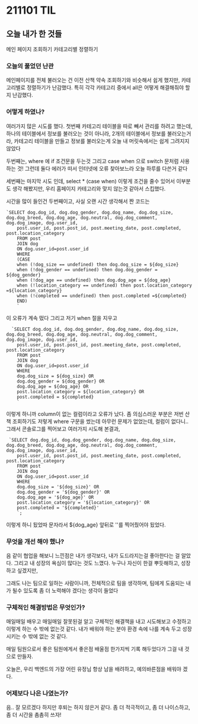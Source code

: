 # 211101 TIL

## 오늘 내가 한 것들
메인 페이지 조회하기
카테고리별 정렬하기

### 오늘의 풀었던 난관
메인페이지를 전체 불러오는 건 이전 산책 약속 조회하기와 비슷해서 쉽게 했지만,
카테고리별로 정렬하기가 난감했다.
특히 각각 카테고리 중에서 all은 어떻게 해결해줘야 할지 난감했다.

### 어떻게 하였나?
여러가지 많은 시도를 했다.
첫번째 카테고리 테이블을 따로 빼서 관리를 하려고 했는데,하나의 테이블에서 정보를 불러오는 것이 아니라, 2개의 테이블에서 정보를 불러오는거라, 카테고리 테이블을 만들고 정보를 불러오는게 오늘 내 머릿속에서는 쉽게 그려지지 않았다

두번째는,
where 에 if 조건문을 두는것
그리고 case when 으로 switch 문처럼 사용하는 것! 
그런데 둘다 에러가 떠서 인터넷에 오류 찾아보느라 오늘 하루를 다쓴거 같다

세번째는 
마지막 시도 인데, select * (case when) 이렇게 조건을 줄수 있어서 이부분도 생각 해봤지만,
우리 홈페이지 카테고리와 맞지 않는것 같아서 스킵했다.

시간을 많이 들인건 두번째이고, 
사실 
오랜 시간 생각해서 짠 코드는
```
`SELECT dog.dog_id, dog.dog_gender, dog.dog_name, dog.dog_size, dog.dog_breed, dog.dog_age, dog.neutral, dog.dog_comment, dog.dog_image, dog.user_id,
    post.user_id, post.post_id, post.meeting_date, post.completed, post.location_category  
    FROM post
    JOIN dog
    ON dog.user_id=post.user_id
    WHERE
    (CASE
    when (!dog_size == undefined) then dog.dog_size = ${dog_size} 
    when (!dog_gender == undefined) then dog.dog_gender = ${dog_gender} 
    when (!dog_age == undefined) then dog.dog_age = ${dog_age}  
    when (!location_category == undefined) then post.location_category =${location_category} 
    when (!completed == undefined) then post.completed =${completed}
    END)
    `
```

이 오류가 계속 떴다 
그리고 
저기 when 절을 지우고 
```
  `SELECT dog.dog_id, dog.dog_gender, dog.dog_name, dog.dog_size, dog.dog_breed, dog.dog_age, dog.neutral, dog.dog_comment, dog.dog_image, dog.user_id,
    post.user_id, post.post_id, post.meeting_date, post.completed, post.location_category  
    FROM post
    JOIN dog
    ON dog.user_id=post.user_id
    WHERE
    dog.dog_size = ${dog_size} OR
    dog.dog_gender = ${dog_gender} OR
    dog.dog_age = ${dog_age} OR
    post.location_category = ${location_category} OR
    post.completed = ${completed}
    `
```
이렇게 하니까  column이 없는 컬럼이라고 오류가 났다.
좀 의심스러운 부분은 저번 산책 조회하기도 저렇게 where 구문을 썼는데 아무런 문제가 없었는데, 컬럼이 없다니.. 
그래서 콘솔로그를 찍어보고 여러가지 시도해 본결과,

```
 `SELECT dog.dog_id, dog.dog_gender, dog.dog_name, dog.dog_size, dog.dog_breed, dog.dog_age, dog.neutral, dog.dog_comment, dog.dog_image, dog.user_id,
    post.user_id, post.post_id, post.meeting_date, post.completed, post.location_category  
    FROM post
    JOIN dog
    ON dog.user_id=post.user_id
    WHERE
    dog.dog_size = '${dog_size}' OR
    dog.dog_gender = '${dog_gender}' OR
    dog.dog_age = '${dog_age}' OR
    post.location_category = '${location_category}' OR
    post.completed = '${completed}'
    `;
```

이렇게 하니 됬었따
문자라서 ${dog_age} 앞뒤로 ''를 찍어줬어야 됬었다.


### 무엇을 개선 해야 했나?
음 같이 협업을 해보니 느낀점은
내가 생각보다, 내가 도드라지는걸 좋아한다는 걸 알았다.
그리고 내 성장의 욕심이 많다는 것도 느꼈다.
누구나 자신이 한걸 뿌듯해하고,
성장하고 싶겠지만,

그래도 나는 팀으로 일하는 사람이니까, 전체적으로 팀을 생각하며, 팀에게 도움되는 내가 될수 있도록 좀 더 노력해야 겠다는 생각이 들었다


### 구체적인 해결방법은 무엇인가?
매일매일 배우고 
매일매일 잘못된걸 알고
구체적인 해결책을 내고
시도해보고
수정하고 이렇게 하는 수 밖에 없는것 같다.
내가 배워야 하는 분야 환경 속에 나를 계속 두고 성장시키는 수 밖에 없는 것 같다.

매일 팀원으로서 좋은 팀원에게서 좋은점 배울점 한가지씩 기록 해두었다가 그걸 내 것으로 만들자.

오늘은,
우리 백엔드의 가장 어린 유정님
항상 남을 배려하고,
예의바른점을 배워야 겠다.

### 어제보다 나은 나였는가?
음..
잘 모르겠다 
하지만 후퇴는 하지 않은거 같다.
좀 더 적극적이고,
좀 더 나이스하고,
좀 더 시간을 촘촘히 쓰자!